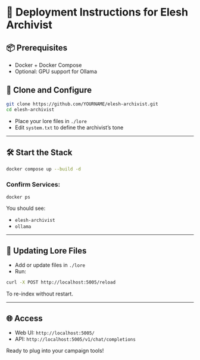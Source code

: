 # 🚀 Deployment Instructions for Elesh Archivist

## 📦 Prerequisites
- Docker + Docker Compose
- Optional: GPU support for Ollama

## 🧰 Clone and Configure
```bash
git clone https://github.com/YOURNAME/elesh-archivist.git
cd elesh-archivist
```
- Place your lore files in `./lore`
- Edit `system.txt` to define the archivist’s tone

---

## 🛠️ Start the Stack
```bash
docker compose up --build -d
```

### Confirm Services:
```bash
docker ps
```
You should see:
- `elesh-archivist`
- `ollama`

---

## 🔄 Updating Lore Files
- Add or update files in `./lore`
- Run:
```bash
curl -X POST http://localhost:5005/reload
```
To re-index without restart.

---

## 🌐 Access
- Web UI: `http://localhost:5005/`
- API: `http://localhost:5005/v1/chat/completions`

Ready to plug into your campaign tools!
